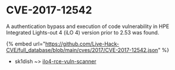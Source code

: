 # CVE-2017-12542

A authentication bypass and execution of code vulnerability in HPE Integrated Lights-out 4 (iLO 4) version prior to 2.53 was found.

{% embed url="https://github.com/Live-Hack-CVE/full_database/blob/main/cves/2017/CVE-2017-12542.json" %}


* sk1dish ~> [ilo4-rce-vuln-scanner](https://www.alice-snow.ru/2017/database/cve-2017-12542/ilo4-rce-vuln-scanner-sk1dish)